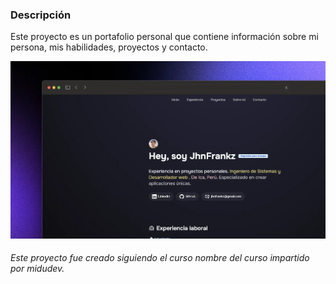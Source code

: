 ### Descripción

Este proyecto es un portafolio personal que contiene información sobre mi persona, mis habilidades, proyectos y contacto.

![alt text](public/projects/porfolio-dev.webp)

###### Este proyecto fue creado siguiendo el curso nombre del curso impartido por midudev.
